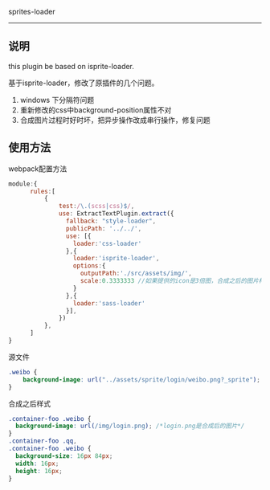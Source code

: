 sprites-loader
___
## 说明
this plugin be based on isprite-loader.

基于isprite-loader，修改了原插件的几个问题。
1. windows 下分隔符问题
2. 重新修改的css中background-position属性不对
3. 合成图片过程时好时坏，把异步操作改成串行操作，修复问题

## 使用方法
webpack配置方法
````js
module:{
      rules:[
          {
              test:/\.(scss|css)$/,
              use: ExtractTextPlugin.extract({
                fallback: "style-loader",
                publicPath: '../../',
                use: [{
                  loader:'css-loader'
                },{
                  loader:'isprite-loader',
                  options:{
                    outputPath:'./src/assets/img/',
                    scale:0.3333333 //如果提供的icon是3倍图，合成之后的图片样式会乘以0.33333，默认是1
                  }
                },{
                  loader:'sass-loader'
                }],
              })
          },
      ]
}
````

源文件
````css
.weibo {
    background-image: url("../assets/sprite/login/weibo.png?_sprite"); /*图片是48px*48px*/
}
````


合成之后样式

````css
.container-foo .weibo {
  background-image: url(/img/login.png); /*login.png是合成后的图片*/
}
.container-foo .qq,
.container-foo .weibo {
  background-size: 16px 84px;
  width: 16px;
  height: 16px;
}
````

